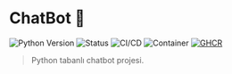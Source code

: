 # ChatBot 🤖

![Python Version](https://img.shields.io/badge/Python-3.9+-blue)
![Status](https://img.shields.io/badge/Status-Geli%C5%9Ftirme%20A%C5%9Famas%C4%B1nda-yellow)
![CI/CD](https://github.com/<busragmsy>/<repo>/actions/workflows/ci.yml/badge.svg)
![Container](https://img.shields.io/badge/container-gray)
[![GHCR](https://img.shields.io/badge/GHCR-blue)](https://github.com/<kullanıcı>?tab=packages)

> Python tabanlı chatbot projesi.
